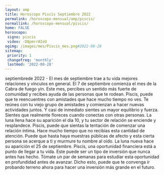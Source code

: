 ```yaml
---
layout: amp
title: Horoscopo Piscis Septiembre 2022 
permalink: /horoscopo-mensual/amp/piscis/
normallink: /horoscopo-mensual/piscis/
home: FALSE
horoscopo:
 signo: piscis
 video: -DQpmrrAIeU
ogimg: /images/mes/Piscis_mes.png#2022-08-28
sitemap:
 priority: 1
 changefreq: 'monthly'
 lastmod: '2022-08-28'
---
```



septiembrede 2022 - El mes de septiembre trae a tu vida mejores relaciones y vínculos en general.
El 7 de septiembre comienza el mes de la Cabra de fuego yin. Este mes, percibes un sentido más fuerte de comunidad y recibes ayuda de las personas que te rodean. Piscis, puede que te reencuentres con amistades que hace mucho tiempo no ves. Te reúnes con tu viejo grupo de amistades y comienzan a hacer nuevas actividades juntos. Y casi de inmediato sientes un mayor equilibrio y fuerza. Sientes que realmente floreces cuando conectas con otras personas.
La luna llena hace su aparición el día 10, y tu sector de relación se enciende y resplandece. Piscis, puede que sientas la tentación de comenzar una relación íntima. Hace mucho tiempo que no recibías esta cantidad de atención. Puede que hasta haya muestras públicas de afecto y esta cierta persona se acerque a ti y murmure tu nombre al oído.
La luna nueva hace su aparición el 25 de septiembre. Piscis, una oportunidad financiera está a punto de llegar a tu vida. Este puede ser un tipo de inversión que nunca antes has hecho. Tómate un par de semanas para estudiar esta oportunidad en profundidad antes de avanzar. Dicho esto, puede que te convenga ir probando terreno ahora para hacer una inversión más grande en el futuro.